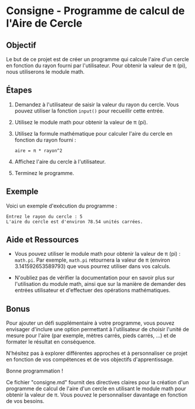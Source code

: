 # Consigne - Programme de calcul de l'Aire de Cercle

## Objectif
Le but de ce projet est de créer un programme qui calcule l'aire d'un cercle en fonction du rayon fourni par l'utilisateur. Pour obtenir la valeur de π (pi), nous utiliserons le module math.

## Étapes
1. Demandez à l'utilisateur de saisir la valeur du rayon du cercle. Vous pouvez utiliser la fonction `input()` pour recueillir cette entrée.

2. Utilisez le module math pour obtenir la valeur de π (pi).

3. Utilisez la formule mathématique pour calculer l'aire du cercle en fonction du rayon fourni :
   ```
   aire = π * rayon^2
   ```

4. Affichez l'aire du cercle à l'utilisateur.

6. Terminez le programme.

## Exemple
Voici un exemple d'exécution du programme :

```
Entrez le rayon du cercle : 5
L'aire du cercle est d'environ 78.54 unités carrées.
```

## Aide et Ressources
- Vous pouvez utiliser le module math pour obtenir la valeur de π (pi) : `math.pi`. Par exemple, `math.pi` retournera la valeur de π (environ 3.141592653589793) que vous pourrez utiliser dans vos calculs.

- N'oubliez pas de vérifier la documentation pour en savoir plus sur l'utilisation du module math, ainsi que sur la manière de demander des entrées utilisateur et d'effectuer des opérations mathématiques.

## Bonus
Pour ajouter un défi supplémentaire à votre programme, vous pouvez envisager d'inclure une option permettant à l'utilisateur de choisir l'unité de mesure pour l'aire (par exemple, mètres carrés, pieds carrés, ...) et de formater le résultat en conséquence.

N'hésitez pas à explorer différentes approches et à personnaliser ce projet en fonction de vos compétences et de vos objectifs d'apprentissage.

Bonne programmation !


Ce fichier "consigne.md" fournit des directives claires pour la création d'un programme de calcul de l'aire d'un cercle en utilisant le module math pour obtenir la valeur de π. Vous pouvez le personnaliser davantage en fonction de vos besoins.